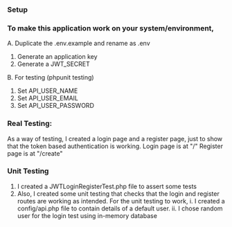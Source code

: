 ### Setup

### To make this application work on your system/environment,

A. Duplicate the .env.example and rename as .env

1. Generate an application key
2. Generate a JWT_SECRET

B. For testing (phpunit testing)

1. Set API_USER_NAME
2. Set API_USER_EMAIL
3. Set API_USER_PASSWORD

### Real Testing:

As a way of testing, I created a login page and a register page, just to show that the token based authentication is working.
Login page is at "/"
Register page is at "/create"

### Unit Testing

1. I created a JWTLoginRegisterTest.php file to assert some tests
2. Also, I created some unit testing that checks that the login and register routes are working as intended. For the unit testing to work,
   i. I created a config/api.php file to contain details of a default user.
   ii. I chose random user for the login test using in-memory database
